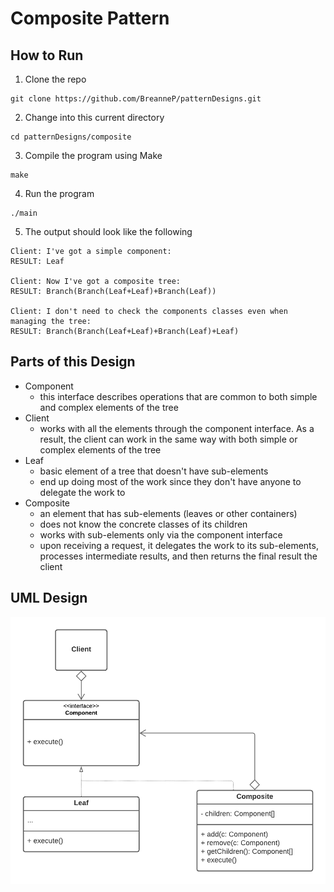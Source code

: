 # Composite Pattern

## How to Run
1. Clone the repo
```
git clone https://github.com/BreanneP/patternDesigns.git
```

2. Change into this current directory
```
cd patternDesigns/composite
```

3. Compile the program using Make
```
make
```

4. Run the program
```
./main
```

5. The output should look like the following
```
Client: I've got a simple component:
RESULT: Leaf

Client: Now I've got a composite tree:
RESULT: Branch(Branch(Leaf+Leaf)+Branch(Leaf))

Client: I don't need to check the components classes even when managing the tree:
RESULT: Branch(Branch(Leaf+Leaf)+Branch(Leaf)+Leaf)
```


## Parts of this Design
* Component
    * this interface describes operations that are common to both simple and complex elements of the tree
* Client
    * works with all the elements through the component interface. As a result, the client can work in the same way with both simple or complex elements of the tree
* Leaf
    * basic element of a tree that doesn't have sub-elements
    * end up doing most of the work since they don't have anyone to delegate the work to
* Composite
    * an element that has sub-elements (leaves or other containers)
    * does not know the concrete classes of its children
    * works with sub-elements only via the component interface
    * upon receiving a request, it delegates the work to its sub-elements, processes intermediate results, and then returns the final result the client


## UML Design

![Alt text](CompositePattern.png?raw=true "Title") 
